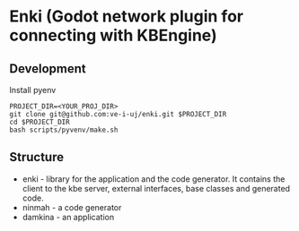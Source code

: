 # Enki (Godot network plugin for connecting with KBEngine)

## Development

Install pyenv

```
PROJECT_DIR=<YOUR_PROJ_DIR>
git clone git@github.com:ve-i-uj/enki.git $PROJECT_DIR
cd $PROJECT_DIR
bash scripts/pyvenv/make.sh
```

## Structure

* enki - library for the application and the code generator. It contains the client to the kbe server, external interfaces, base classes and generated code.
* ninmah - a code generator
* damkina - an application
